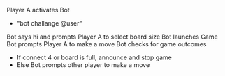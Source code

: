
Player A activates Bot
- "bot challange @user"

Bot says hi and prompts Player A to select board size
Bot launches Game 
Bot prompts Player A to make a move
Bot checks for game outcomes
- If connect 4 or board is full, announce and stop game
- Else Bot prompts other player to make a move